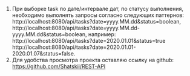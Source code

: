 1. При выборке task по дате/интервале дат, по статусу выполнения, необходимо выполнять запросы согласно следующих паттернов:
   http://localhost:8080/api/tasks?date=yyyy.MM.dd&status=boolean,
   http://localhost:8080/api/tasks?date=yyyy.MM.dd-yyyy.MM.dd&status=boolean,
   например: http://localhost:8080/api/tasks?date=2020.01.01&status=true
             http://localhost:8080/api/tasks?date=2020.01.01-2020.01.07&status=false.
2. Для удобства просмотра проекта оставляю ссылку на github: https://github.com/Shatskii/REST-API